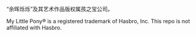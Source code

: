 “余晖烁烁”及其艺术作品版权属孩之宝公司。

My Little Pony® is a registered trademark of Hasbro, Inc. This repo is not affiliated with Hasbro.

